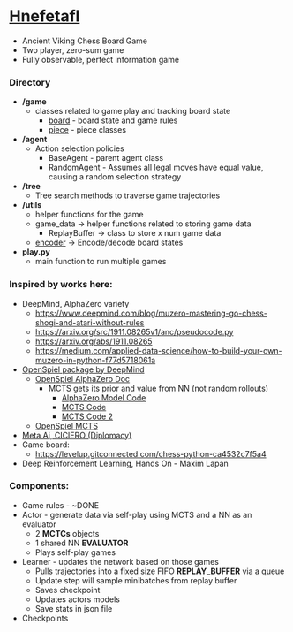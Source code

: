 # <u>Hnefetafl</u> 
* Ancient Viking Chess Board Game
* Two player, zero-sum game
* Fully observable, perfect information game

### Directory
* <b>/game</b> 
  * classes related to game play and tracking board state
    * [board](https://github.com/megforr/hnefatafl/blob/main/game/board.py) - board state and game rules
    * [piece](https://github.com/megforr/hnefatafl/blob/main/game/piece.py) - piece classes
* <b>/agent</b> 
  * Action selection policies
    * BaseAgent - parent agent class 
    * RandomAgent - Assumes all legal moves have equal value, causing a random selection strategy
* <b>/tree</b> 
  * Tree search methods to traverse game trajectories
* <b>/utils</b>
  * helper functions for the game 
  * game_data -> helper functions related to storing game data
    * ReplayBuffer -> class to store x num game data
  * [encoder](https://github.com/megforr/hnefatafl/blob/main/utils/encoder.py) -> Encode/decode board states 
* <b>play.py</b> 
  * main function to run multiple games  

### Inspired by works here:
* DeepMind, AlphaZero variety
  * https://www.deepmind.com/blog/muzero-mastering-go-chess-shogi-and-atari-without-rules
  * https://arxiv.org/src/1911.08265v1/anc/pseudocode.py
  * https://arxiv.org/abs/1911.08265
  * https://medium.com/applied-data-science/how-to-build-your-own-muzero-in-python-f77d5718061a
* [OpenSpiel package by DeepMind](https://github.com/deepmind/open_spiel)
  * [OpenSpiel AlphaZero Doc](https://github.com/deepmind/open_spiel/blob/master/docs/alpha_zero.md)
    * MCTS gets its prior and value from NN (not random rollouts)
      * [AlphaZero Model Code](https://github.com/deepmind/open_spiel/blob/master/open_spiel/python/algorithms/alpha_zero/model.py)
      * [MCTS Code](https://github.com/deepmind/open_spiel/blob/master/open_spiel/python/examples/mcts.py)
      * [MCTS Code 2](https://github.com/deepmind/open_spiel/blob/master/open_spiel/python/algorithms/mcts.py) 
  * [OpenSpiel MCTS](https://github.com/deepmind/open_spiel/blob/master/open_spiel/algorithms/mcts.cc)
* [Meta Ai, CICIERO (Diplomacy)]((https://github.com/facebookresearch/diplomacy_cicero))
* Game board:
  * https://levelup.gitconnected.com/chess-python-ca4532c7f5a4
* Deep Reinforcement Learning, Hands On - Maxim Lapan

### Components: 
* Game rules - ~DONE
* Actor - generate data via self-play using MCTS and a NN as an evaluator
  * 2 <b>MCTCs</b> objects
  * 1 shared NN <b>EVALUATOR</b>
  * Plays self-play games
* Learner - updates the network based on those games
  * Pulls trajectories into a fixed size FIFO <b>REPLAY_BUFFER</b> via a queue
  * Update step will sample minibatches from replay buffer
  * Saves checkpoint
  * Updates actors models
  * Save stats in json file
* Checkpoints